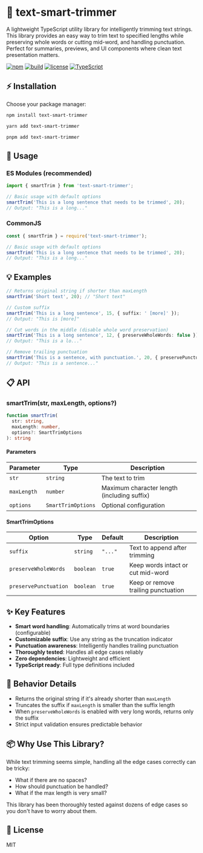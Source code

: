 # 📝 text-smart-trimmer

A lightweight TypeScript utility library for intelligently trimming text strings. This library provides an easy way to trim text to specified lengths while preserving whole words or cutting mid-word, and handling punctuation. Perfect for summaries, previews, and UI components where clean text presentation matters.

[![npm](https://img.shields.io/npm/v/text-smart-trimmer)](https://www.npmjs.com/package/text-smart-trimmer)
[![build](https://img.shields.io/github/actions/workflow/status/vaidehimani/text-smart-trimmer/ci.yml?branch=main)](https://github.com/vaidehimani/text-smart-trimmer/actions)
[![license](https://img.shields.io/github/license/vaidehimani/text-smart-trimmer)](LICENSE)
[![TypeScript](https://img.shields.io/badge/TypeScript-supported-blue?logo=typescript)](tsconfig.json)

## ⚡ Installation

Choose your package manager:

```bash
npm install text-smart-trimmer
```

```bash
yarn add text-smart-trimmer
```

```bash
pnpm add text-smart-trimmer
```

## 🚀 Usage

### ES Modules (recommended)

```typescript
import { smartTrim } from 'text-smart-trimmer';

// Basic usage with default options
smartTrim('This is a long sentence that needs to be trimmed', 20);
// Output: "This is a long..."
```

### CommonJS

```javascript
const { smartTrim } = require('text-smart-trimmer');

// Basic usage with default options
smartTrim('This is a long sentence that needs to be trimmed', 20);
// Output: "This is a long..."
```

## 💡 Examples

```typescript
// Returns original string if shorter than maxLength
smartTrim('Short text', 20); // "Short text"

// Custom suffix
smartTrim('This is a long sentence', 15, { suffix: ' [more]' });
// Output: "This is [more]"

// Cut words in the middle (disable whole word preservation)
smartTrim('This is a long sentence', 12, { preserveWholeWords: false });
// Output: "This is a lo..."

// Remove trailing punctuation
smartTrim('This is a sentence, with punctuation.', 20, { preservePunctuation: false });
// Output: "This is a sentence..."
```

## 📋 API

### smartTrim(str, maxLength, options?)

```typescript
function smartTrim(
  str: string,
  maxLength: number,
  options?: SmartTrimOptions
): string
```

#### Parameters

| Parameter | Type | Description |
|-----------|------|-------------|
| `str` | `string` | The text to trim |
| `maxLength` | `number` | Maximum character length (including suffix) |
| `options` | `SmartTrimOptions` | Optional configuration |

#### SmartTrimOptions

| Option | Type | Default | Description |
|--------|------|---------|-------------|
| `suffix` | `string` | `"..."` | Text to append after trimming |
| `preserveWholeWords` | `boolean` | `true` | Keep words intact or cut mid-word |
| `preservePunctuation` | `boolean` | `true` | Keep or remove trailing punctuation |

## ✨ Key Features

- **Smart word handling**: Automatically trims at word boundaries (configurable)
- **Customizable suffix**: Use any string as the truncation indicator
- **Punctuation awareness**: Intelligently handles trailing punctuation
- **Thoroughly tested**: Handles all edge cases reliably
- **Zero dependencies**: Lightweight and efficient
- **TypeScript ready**: Full type definitions included

## 🧩 Behavior Details

- Returns the original string if it's already shorter than `maxLength`
- Truncates the suffix if `maxLength` is smaller than the suffix length
- When `preserveWholeWords` is enabled with very long words, returns only the suffix
- Strict input validation ensures predictable behavior

## 📦 Why Use This Library?

While text trimming seems simple, handling all the edge cases correctly can be tricky:

- What if there are no spaces?
- How should punctuation be handled?
- What if the max length is very small?

This library has been thoroughly tested against dozens of edge cases so you don't have to worry about them.

## 📄 License

MIT